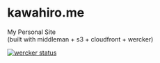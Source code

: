 # kawahiro.me

My Personal Site  
(built with middleman + s3 + cloudfront + wercker)

[![wercker status](https://app.wercker.com/status/0a77246097a2eccd8ef724b676555c5f/m "wercker status")](https://app.wercker.com/project/bykey/0a77246097a2eccd8ef724b676555c5f)
